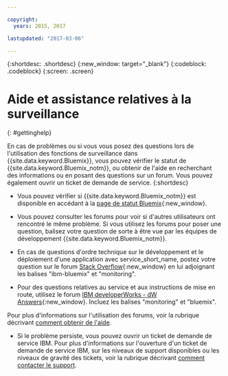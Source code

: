 ```yaml
---

copyright:
  years: 2015, 2017

lastupdated: "2017-03-06"

---
```



{:shortdesc: .shortdesc}
{:new_window: target="_blank"}
{:codeblock: .codeblock}
{:screen: .screen}


# Aide et assistance relatives à la surveillance
{: #gettinghelp}

En cas de problèmes ou si vous vous posez des questions lors de l'utilisation des fonctions de surveillance dans {{site.data.keyword.Bluemix}}, vous pouvez vérifier le statut de {{site.data.keyword.Bluemix_notm}}, ou obtenir de l'aide en recherchant des informations ou en posant des questions sur un forum. Vous pouvez également ouvrir un ticket de demande de service.
{:shortdesc}

* Vous pouvez vérifier si {{site.data.keyword.Bluemix_notm}} est disponible en accédant à la [page de statut Bluemix](https://developer.ibm.com/bluemix/support/#status){:new_window}.

* Vous pouvez consulter les forums pour voir si d'autres utilisateurs ont rencontré le même problème. Si vous utilisez les forums pour poser une question, balisez votre question de sorte à être vue par les équipes de développement {{site.data.keyword.Bluemix_notm}}.
<!--Insert the appropriate Stack Overflow tag for your service for <service_keyword> in URL and text below:  -->
  * En cas de questions d'ordre technique sur le développement et le déploiement d'une application avec service_short_name, postez votre question sur le forum [Stack Overflow](http://stackoverflow.com/search?q=monitoring+ibm-bluemix){:new_window} en lui adjoignant les balises "ibm-bluemix" et "monitoring".
<!--Insert the appropriate dW Answers tag for your service for <service_keyword> in URL below:  -->
  * Pour des questions relatives au service et aux instructions de mise en route, utilisez le forum [IBM developerWorks - dW Answers](https://developer.ibm.com/answers/topics/monitoring/?smartspace=bluemix){:new_window}. Incluez les balises "monitoring" et "bluemix".

Pour plus d'informations sur l'utilisation des forums, voir la rubrique décrivant [comment obtenir de l'aide](https://www.{DomainName}/docs/support/index.html#getting-help).

* Si le problème persiste, vous pouvez ouvrir un ticket de demande de service IBM. Pour plus d'informations sur l'ouverture d'un ticket de demande de service IBM, sur les niveaux de support disponibles ou les niveaux de gravité des tickets, voir la rubrique décrivant [comment contacter le support](https://www.{DomainName}/docs/support/index.html#contacting-support).

